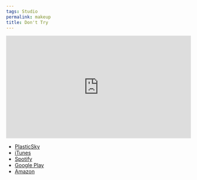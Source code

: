 ```yaml
---
tags: Studio
permalink: makeup
title: Don't Try
---
```


<div class="video">
  <iframe src="https://player.vimeo.com/video/100481336" width="100%" height="281" frameborder="0" webkitallowfullscreen mozallowfullscreen allowfullscreen></iframe>
</div>

- [PlasticSky][1]
- [iTunes][2]
- [Spotify][3]
- [Google Play][4]
- [Amazon][5]

[1]:	http://nashp.com/plasticsky
[2]:	https://itunes.apple.com/us/album/dont-try-feat.-paul-noyola/id552992286
[3]:	https://play.spotify.com/album/39shD5j4avdbWtnJyeIr0h?play=true&utm_source=open.spotify.com&utm_medium=open
[4]:	https://play.google.com/store/music/album/Nashp_Don_t_Try_feat_Paul_Noyola?id=B73ri5qmidrq4vz6jhl354xi5ii&hl=en
[5]:	http://www.amazon.com/Dont-Try-feat-Paul-Noyola/dp/B008XID3F0